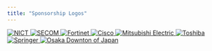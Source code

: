 ```yaml
---
title: "Sponsorship Logos"
---
```


<div class="sponsor-row">
  <a href="https://www.nict.go.jp/en/" target="_blank" rel="noopener">
    <img src="/images/sponsors/nict.webp" alt="NICT" class="img-fixed">
  </a>

  <a href="https://www.secomzaidan.jp/" target="_blank" rel="noopener">
    <img src="/images/sponsors/secom.webp" alt="SECOM" class="img-fixed">
  </a>

  <a href="https://www.fortinet.com/" target="_blank" rel="noopener">
    <img src="/images/sponsors/fortinet.webp" alt="Fortinet" class="img-fixed">
  </a>

  <a href="https://www.cisco.com/" target="_blank" rel="noopener">
    <img src="/images/sponsors/cisco.webp" alt="Cisco" class="img-cisco">
  </a>

  <a href="https://www.mitsubishielectric.com/en/" target="_blank" rel="noopener">
    <img src="/images/sponsors/mitsubishiele.png" alt="Mitsubishi Electric" class="img-fixed">
  </a>

  <a href="https://www.global.toshiba/ww/top.html" target="_blank" rel="noopener">
    <img src="/images/sponsors/toshiba_logo.png" alt="Toshiba" class="img-fixed">
  </a>

  <a href="https://www.springer.com/gp" target="_blank" rel="noopener">
    <img src="/images/sponsors/springer.webp" alt="Springer" class="img-fixed">
  </a>

  <a href="https://mice.osaka-info.jp/en/" target="_blank" rel="noopener">
    <img src="/images/sponsors/osaka-downtown-of-japan.png" alt="Osaka Downton of Japan" class="img-fixed">
  </a>
</div>